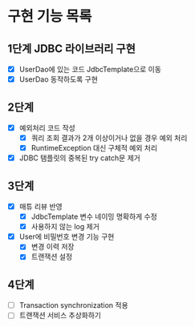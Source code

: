 # 구현 기능 목록

## 1단계 JDBC 라이브러리 구현
- [x] UserDao에 있는 코드 JdbcTemplate으로 이동
- [x] UserDao 동작하도록 구현

## 2단계 
- [x] 예외처리 코드 작성
  - [x] 쿼리 조회 결과가 2개 이상이거나 없을 경우 예외 처리
  - [x] RuntimeException 대신 구체적 예외 처리
- [x] JDBC 탬플릿의 중복된 try catch문 제거

## 3단계
- [x] 매튜 리뷰 반영
  - [x] JdbcTemplate 변수 네이밍 명확하게 수정
  - [x] 사용하지 않는 log 제거

- [x] User에 비밀번호 변경 기능 구현
  - [x] 변경 이력 저장
  - [x] 트랜잭션 설정

## 4단계
- [ ] Transaction synchronization 적용
- [ ] 트랜잭션 서비스 추상화하기

